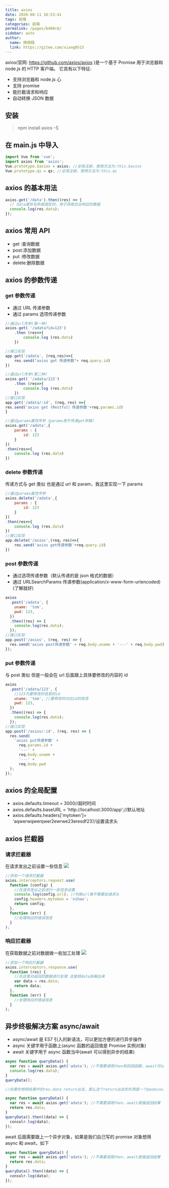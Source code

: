 ```yaml
---
title: axios
date: 2020-08-11 16:53:41
tags: 前端
categories: 前端
permalink: /pages/b460c6/
sidebar: auto
author:
  name: 杨雨翔
  link: https://gitee.com/xiang0515
---
```


axios(官网: https://github.com/axios/axios )是一个基于 Promise 用于浏览器和 node.js 的 HTTP 客户端。
它具有以下特征:

- 支持浏览器和 node.js 心
- 支持 promise
- 能拦截请求和响应
- 自动转换 JSON 数据

## 安装

> npm install axios -S

## 在 main.js 中导入

```js
import Vue from 'vue';
import axios from 'axios';
Vue.prototype.$axios = axios; //全局注册，使用方法为:this.$axios
Vue.prototype.qs = qs; //全局注册，使用方法为:this.qs
```

## axios 的基本用法

```js
axios.get('/data').then((res) => {
  // data属性名称是固定的，用于获取后台响应的数据
  console.log(res.data);
});
```

## axios 常用 API

- get :查询数据
- post:添加数据
- put :修改数据
- delete:删除数据

## axios 的参数传递

### get 参数传递

- 通过 URL 传递参数
- 通过 params 选项传递参数

```js
//通过url传参(第一种)
axios.get( '/adata?id=123')
    .then (res=>{
        console.log (res.data)
    })

//接口实现
app.get('/adata', (req,res)=>{
    res.send("axios get 传递参数"+ req.query.id)
})

//通过url传参(第二种)
axios.get( '/adata/123')
    .then (res=>{
        console.log (res.data)
    })
//接口实现
app.get('/adata/:id', (req，res) =>{
res.send('axios get (Restful）传递参数'+req.params.id)
}

//通过params属性传参（params用于传递get参数）
axios.get('/adata',{
    params : {
        id: 123
    }
})
.then(res=>{
    console.log (res.data)
})
```

### delete 参数传递

传递方式与 get 类似 也是通过 url 和 param，我这里实现一下 params

```js
//通过params属性传参
axios.delete('/adata',{
    params : {
        id: 123
    }
})
.then(res=>{
    console.log (res.data)
})
//接口实现
app.delete('/axios',(req，res)=>{
    res.send('axios get传递参数'+req.query.id)
})
```

### post 参数传递

- 通过选项传递参数（默认传递的是 json 格式的数据）
- 通过 URLSearchParams 传递参数(application/x-www-form-urlencoded)(了解就好)

```js
axios
  .post('/adata', {
    uname: 'tom',
    pwd: 123,
  })
  .then((res) => {
    console.log(res.data);
  });
//接口实现
app.post('/axios', (req, res) => {
  res.send('axios post传递参数' + req.body.uname + '---' + req.body.pwd);
});
```

### put 参数传递

与 post 类似 但是一般会在 url 后面跟上具体要修改的内容的 id

```js
axios
  .post('/adata/123', {
    //123为要修改的信息的id
    uname: 'tom', //要修改的对应id的信息
    pwd: 123,
  })
  .then((res) => {
    console.log(res.data);
  });
//接口实现
app.post('/axios/:id', (req, res) => {
  res.send(
    'axios put传递参数' +
      req.params.id +
      '---' +
      req.body.uname +
      '---' +
      req.body.pwd
  );
});
```

## axios 的全局配置

- axios.defaults.timeout = 3000//超时时间
- axios.defaults.baseURL = 'http://localhost:3000/app';//默认地址
- axios.defaults.headers['mytoken']= 'aqwerwqwerqwer2ewrwe23eresdf23’//设置请求头

## axios 拦截器

### 请求拦截器

在请求发出之前设置一些信息
![](https://yangblogimg.oss-cn-hangzhou.aliyuncs.com/blogImg/请求拦截器.png)

```js
//添加一个请求拦截器
axios.interceptors.request.use(
  function (config) {
    //在请求发出之前进行一些信息设置
    console.log(config.url); //判断url需不需要加请求头
    config.headers.mytoken = 'nihao';
    return config;
  },
  function (err) {
    //处理响应的错误信息
  }
);
```

### 响应拦截器

在获取数据之前对数据做一些加工处理
![](https://yangblogimg.oss-cn-hangzhou.aliyuncs.com/blogImg/响应拦截器.png)

```js
//添加一个响应拦截器
axios.interceptors.response.use(
  function (res) {
    //在这里对返回的数据进行处理 这里把data拆解出来
    var data = res.data;
    return data;
  },
  function (err) {
    //处理响应的错误信息
  }
);
```

## 异步终极解决方案 async/await

- async/await 是 ES7 引入的新语法，可以更加方便的进行异步操作
- async 关键字用于函数上(async 函数的返回值是 Promise 实例对象)
- await 关键字用于 async 函数当中(await 可以得到异步的结果)

```js
async function queryData() {
  var res = await axios.get('adata'); //不需要调用then和回调函数，await可以直接返回结果
  console.log(res.data);
}
queryData();

//如果你想把结果中的res.data return出去，那么这个return出去的东西是一个peomise对象，可供后面链式调用

async function queryData() {
  var res = await axios.get('adata'); //不需要调用then，await直接返回结果
  return res.data;
}
queryData().then((data) => {
  consolr.log(data);
});
```

await 后面需要跟上一个异步对象，如果是我们自己写的 promise 对象想用 async 和 await，如下

```js
async function queryData() {
  var res = await axios.get('adata'); //不需要调用then，await直接返回结果
  return res.data;
}
queryData().then((data) => {
  consolr.log(data);
});
```
